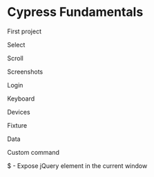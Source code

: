 # Cypress Fundamentals
First project

Select

Scroll 

Screenshots

Login

Keyboard

Devices

Fixture

Data

Custom command

$ - Expose jQuery element in the current window

